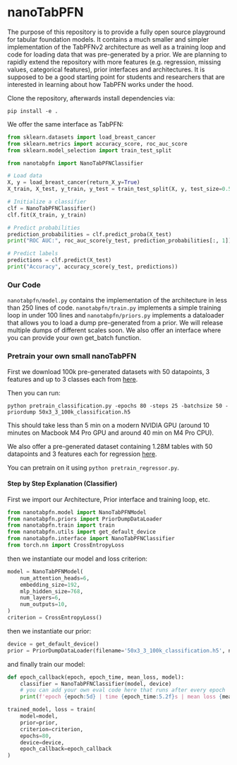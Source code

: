 # nanoTabPFN

The purpose of this repository is to provide a fully open source playground for tabular foundation models.
It contains a much smaller and simpler implementation of the TabPFNv2 architecture as well as a training loop and code for loading data that was pre-generated by a prior. We are planning to rapidly extend the repository with more features (e.g. regression, missing values, categorical features), prior interfaces and architectures.
It is supposed to be a good starting point for students and researchers that are interested in learning about how TabPFN works under the hood.

Clone the repository, afterwards install dependencies via:
```
pip install -e .
```

We offer the same interface as TabPFN:
```python
from sklearn.datasets import load_breast_cancer
from sklearn.metrics import accuracy_score, roc_auc_score
from sklearn.model_selection import train_test_split

from nanotabpfn import NanoTabPFNClassifier

# Load data
X, y = load_breast_cancer(return_X_y=True)
X_train, X_test, y_train, y_test = train_test_split(X, y, test_size=0.5, random_state=42)

# Initialize a classifier
clf = NanoTabPFNClassifier()
clf.fit(X_train, y_train)

# Predict probabilities
prediction_probabilities = clf.predict_proba(X_test)
print("ROC AUC:", roc_auc_score(y_test, prediction_probabilities[:, 1]))

# Predict labels
predictions = clf.predict(X_test)
print("Accuracy", accuracy_score(y_test, predictions))
```

### Our Code

`nanotabpfn/model.py` contains the implementation of the architecture in less than 250 lines of code. `nanotabpfn/train.py` implements a simple training loop in under 100 lines and `nanotabpfn/priors.py` implements a dataloader that allows you to load a dump pre-generated from a prior.
We will release multiple dumps of different scales soon. We also offer an interface where you can provide your own get\_batch function.

### Pretrain your own small nanoTabPFN
First we download 100k pre-generated datasets with 50 datapoints, 3 features and up to 3  classes each from [here](https://ml.informatik.uni-freiburg.de/research-artifacts/pfefferle/nanoTabPFN/50x3_3_100k_classification.h5).

Then you can run:
```
python pretrain_classification.py -epochs 80 -steps 25 -batchsize 50 -priordump 50x3_3_100k_classification.h5
```
This should take less than 5 min on a modern NVIDIA GPU (around 10 minutes on Macbook M4 Pro GPU and around 40 min on M4 Pro CPU).

We also offer a pre-generated dataset containing 1.28M tables with 50 datapoints and 3 features each for regression [here](https://ml.informatik.uni-freiburg.de/research-artifacts/pfefferle/nanoTabPFN/50x3_3_100k_classification.h5).

You can pretrain on it using `python pretrain_regressor.py`.

#### Step by Step Explanation (Classifier)

First we import our Architecture, Prior interface and training loop, etc.
```python
from nanotabpfn.model import NanoTabPFNModel
from nanotabpfn.priors import PriorDumpDataLoader
from nanotabpfn.train import train
from nanotabpfn.utils import get_default_device
from nanotabpfn.interface import NanoTabPFNClassifier
from torch.nn import CrossEntropyLoss
```
then we instantiate our model and loss criterion:
```python
model = NanoTabPFNModel(
    num_attention_heads=6,
    embedding_size=192,
    mlp_hidden_size=768,
    num_layers=6,
    num_outputs=10,
)
criterion = CrossEntropyLoss()
```
then we instantiate our prior:
```python
device = get_default_device()
prior = PriorDumpDataLoader(filename='50x3_3_100k_classification.h5', num_steps=25, batch_size=50, device=device)
```
and finally train our model:
```python
def epoch_callback(epoch, epoch_time, mean_loss, model):
    classifier = NanoTabPFNClassifier(model, device)
    # you can add your own eval code here that runs after every epoch
    print(f'epoch {epoch:5d} | time {epoch_time:5.2f}s | mean loss {mean_loss:5.2f}', flush=True)

trained_model, loss = train(
    model=model,
    prior=prior,
    criterion=criterion,
    epochs=80,
    device=device,
    epoch_callback=epoch_callback
)
```
